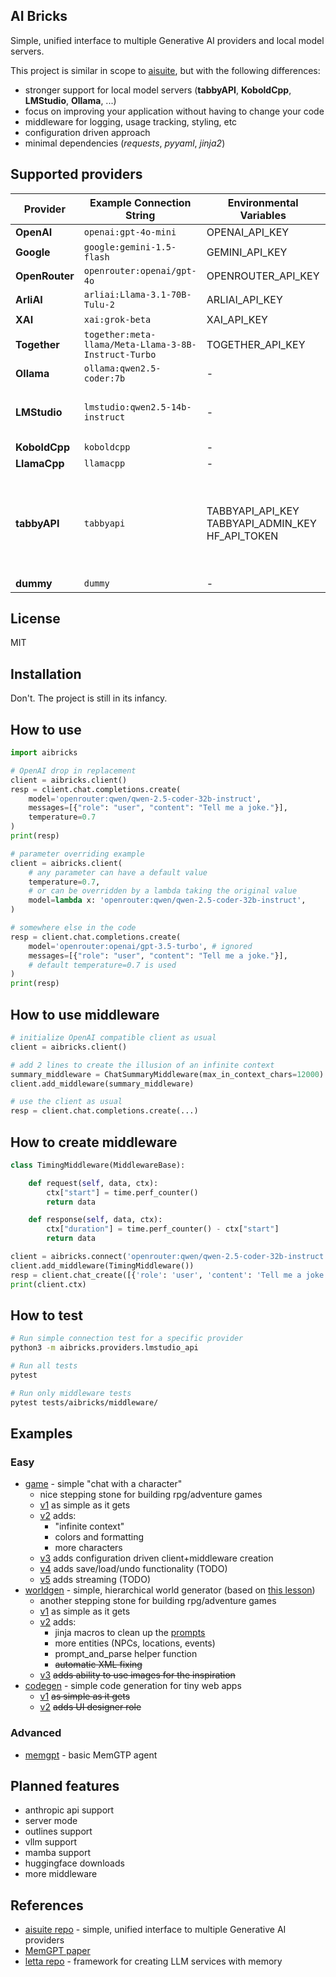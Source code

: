 ## AI Bricks

Simple, unified interface to multiple Generative AI providers and local model servers.

This project is similar in scope to [aisuite](https://github.com/andrewyng/aisuite),
but with the following differences:
- stronger support for local model servers (**tabbyAPI**, **KoboldCpp**, **LMStudio**, **Ollama**, ...)
- focus on improving your application without having to change your code
- middleware for logging, usage tracking, styling, etc
- configuration driven approach
- minimal dependencies (*requests*, *pyyaml*, *jinja2*)


## Supported providers

| Provider       | Example Connection String     | Environmental Variables  | Notes |
|----------------|-------------------------------|--------------------------|-------|
| **OpenAI**     | `openai:gpt-4o-mini`          | OPENAI_API_KEY           |       |
| **Google**     | `google:gemini-1.5-flash`     | GEMINI_API_KEY           |       |
| **OpenRouter** | `openrouter:openai/gpt-4o`    | OPENROUTER_API_KEY       |       |
| **ArliAI**     | `arliai:Llama-3.1-70B-Tulu-2` | ARLIAI_API_KEY           |       |
| **XAI**        | `xai:grok-beta`               | XAI_API_KEY              |       |
| **Together**   | `together:meta-llama/Meta-Llama-3-8B-Instruct-Turbo` | TOGETHER_API_KEY |  |
| **Ollama**     | `ollama:qwen2.5-coder:7b`     | -                        | GGUF  |
| **LMStudio**   | `lmstudio:qwen2.5-14b-instruct` | -                      | GGUF<br>dynamic model loading |
| **KoboldCpp**  | `koboldcpp`                   | -                        | GGUF  |
| **LlamaCpp**   | `llamacpp`                    | -                        | GGUF  |
| **tabbyAPI**   | `tabbyapi`                    | TABBYAPI_API_KEY<br>TABBYAPI_ADMIN_KEY<br>HF_API_TOKEN | EXL2, GPTQ<br>dynamic model downloads<br>dynamic model loading |
| **dummy**      | `dummy`                       | -                        |       |

## License

MIT


## Installation

Don't. The project is still in its infancy.

## How to use


```python
import aibricks

# OpenAI drop in replacement
client = aibricks.client()
resp = client.chat.completions.create(
    model='openrouter:qwen/qwen-2.5-coder-32b-instruct',
    messages=[{"role": "user", "content": "Tell me a joke."}],
    temperature=0.7
)
print(resp)
```


```python
# parameter overriding example
client = aibricks.client(
    # any parameter can have a default value
    temperature=0.7,
    # or can be overridden by a lambda taking the original value
    model=lambda x: 'openrouter:qwen/qwen-2.5-coder-32b-instruct',
)

# somewhere else in the code
resp = client.chat.completions.create(
    model='openrouter:openai/gpt-3.5-turbo', # ignored
    messages=[{"role": "user", "content": "Tell me a joke."}],
    # default temperature=0.7 is used
)
print(resp)
```

## How to use middleware

```python
# initialize OpenAI compatible client as usual
client = aibricks.client()

# add 2 lines to create the illusion of an infinite context
summary_middleware = ChatSummaryMiddleware(max_in_context_chars=12000)
client.add_middleware(summary_middleware)

# use the client as usual
resp = client.chat.completions.create(...)
```

## How to create middleware

```python
class TimingMiddleware(MiddlewareBase):

    def request(self, data, ctx):
        ctx["start"] = time.perf_counter()
        return data

    def response(self, data, ctx):
        ctx["duration"] = time.perf_counter() - ctx["start"]
        return data

client = aibricks.connect('openrouter:qwen/qwen-2.5-coder-32b-instruct')
client.add_middleware(TimingMiddleware())
resp = client.chat_create([{'role': 'user', 'content': 'Tell me a joke.'}])
print(client.ctx)
```

## How to test

```sh
# Run simple connection test for a specific provider
python3 -m aibricks.providers.lmstudio_api

# Run all tests
pytest

# Run only middleware tests
pytest tests/aibricks/middleware/
```

## Examples

### Easy

- [game](examples/easy/game/) - simple "chat with a character"
  - nice stepping stone for building rpg/adventure games
  - [v1](examples/easy/game/v1.py) as simple as it gets
  - [v2](examples/easy/game/v2.py) adds:
    - "infinite context"
    - colors and formatting
    - more characters
  - [v3](examples/easy/game/v3.py) adds configuration driven client+middleware creation
  - [v4](#TODO) adds save/load/undo functionality (TODO)
  - [v5](#TODO) adds streaming (TODO)
- [worldgen](examples/easy/worldgen/) - simple, hierarchical world generator (based on [this lesson](https://learn.deeplearning.ai/courses/building-an-ai-powered-game/lesson/2/hierarchical-content-generation))
  - another stepping stone for building rpg/adventure games
  - [v1](examples/easy/worldgen/v1.py) as simple as it gets 
  - [v2](examples/easy/worldgen/v2.py) adds: 
    - jinja macros to clean up the [prompts](examples/easy/worldgen/worldgen-v2.yaml)
    - more entities (NPCs, locations, events)
    - prompt_and_parse helper function
    - ~~automatic XML fixing~~
  - [v3](#TODO) ~~adds ability to use images for the inspiration~~
- [codegen](examples/easy/codegen/) - simple code generation for tiny web apps
  - [v1](#TODO) ~~as simple as it gets~~
  - [v2](#TODO) ~~adds UI designer role~~

### Advanced
- [memgpt](examples/advanced/memgpt) - basic MemGTP agent


## Planned features

- anthropic api support
- server mode
- outlines support
- vllm support
- mamba support
- huggingface downloads
- more middleware


## References

- [aisuite repo](https://github.com/andrewyng/aisuite) - simple, unified interface to multiple Generative AI providers 
- [MemGPT paper](https://arxiv.org/abs/2310.08560)
- [letta repo](https://github.com/letta-ai/letta) - framework for creating LLM services with memory
